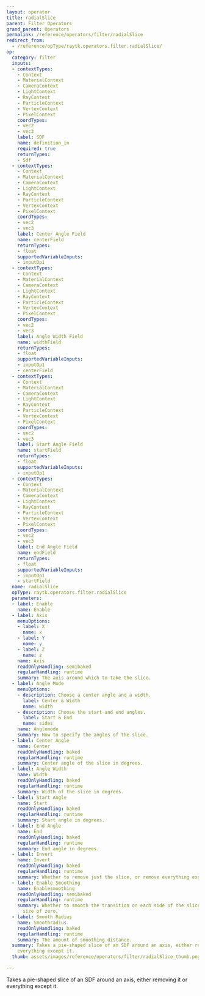 ```yaml
---
layout: operator
title: radialSlice
parent: Filter Operators
grand_parent: Operators
permalink: /reference/operators/filter/radialSlice
redirect_from:
  - /reference/opType/raytk.operators.filter.radialSlice/
op:
  category: filter
  inputs:
  - contextTypes:
    - Context
    - MaterialContext
    - CameraContext
    - LightContext
    - RayContext
    - ParticleContext
    - VertexContext
    - PixelContext
    coordTypes:
    - vec2
    - vec3
    label: SDF
    name: definition_in
    required: true
    returnTypes:
    - Sdf
  - contextTypes:
    - Context
    - MaterialContext
    - CameraContext
    - LightContext
    - RayContext
    - ParticleContext
    - VertexContext
    - PixelContext
    coordTypes:
    - vec2
    - vec3
    label: Center Angle Field
    name: centerField
    returnTypes:
    - float
    supportedVariableInputs:
    - inputOp1
  - contextTypes:
    - Context
    - MaterialContext
    - CameraContext
    - LightContext
    - RayContext
    - ParticleContext
    - VertexContext
    - PixelContext
    coordTypes:
    - vec2
    - vec3
    label: Angle Width Field
    name: widthField
    returnTypes:
    - float
    supportedVariableInputs:
    - inputOp1
    - centerField
  - contextTypes:
    - Context
    - MaterialContext
    - CameraContext
    - LightContext
    - RayContext
    - ParticleContext
    - VertexContext
    - PixelContext
    coordTypes:
    - vec2
    - vec3
    label: Start Angle Field
    name: startField
    returnTypes:
    - float
    supportedVariableInputs:
    - inputOp1
  - contextTypes:
    - Context
    - MaterialContext
    - CameraContext
    - LightContext
    - RayContext
    - ParticleContext
    - VertexContext
    - PixelContext
    coordTypes:
    - vec2
    - vec3
    label: End Angle Field
    name: endField
    returnTypes:
    - float
    supportedVariableInputs:
    - inputOp1
    - startField
  name: radialSlice
  opType: raytk.operators.filter.radialSlice
  parameters:
  - label: Enable
    name: Enable
  - label: Axis
    menuOptions:
    - label: X
      name: x
    - label: Y
      name: y
    - label: Z
      name: z
    name: Axis
    readOnlyHandling: semibaked
    regularHandling: runtime
    summary: The axis around which to take the slice.
  - label: Angle Mode
    menuOptions:
    - description: Choose a center angle and a width.
      label: Center & Width
      name: width
    - description: Choose the start and end angles.
      label: Start & End
      name: sides
    name: Anglemode
    summary: How to specify the angles of the slice.
  - label: Center Angle
    name: Center
    readOnlyHandling: baked
    regularHandling: runtime
    summary: Center angle of the slice in degrees.
  - label: Angle Width
    name: Width
    readOnlyHandling: baked
    regularHandling: runtime
    summary: Width of the slice in degrees.
  - label: Start Angle
    name: Start
    readOnlyHandling: baked
    regularHandling: runtime
    summary: Start angle in degrees.
  - label: End Angle
    name: End
    readOnlyHandling: baked
    regularHandling: runtime
    summary: End angle in degrees.
  - label: Invert
    name: Invert
    readOnlyHandling: baked
    regularHandling: runtime
    summary: Whether to remove just the slice, or remove everything except the slice.
  - label: Enable Smoothing
    name: Enablesmoothing
    readOnlyHandling: semibaked
    regularHandling: runtime
    summary: Whether to smooth the transition on each side of the slice down to a
      size of zero.
  - label: Smooth Radius
    name: Smoothradius
    readOnlyHandling: baked
    regularHandling: runtime
    summary: The amount of smoothing distance.
  summary: Takes a pie-shaped slice of an SDF around an axis, either removing it or
    everything except it.
  thumb: assets/images/reference/operators/filter/radialSlice_thumb.png

---
```



Takes a pie-shaped slice of an SDF around an axis, either removing it or everything except it.
